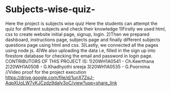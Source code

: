 # Subjects-wise-quiz-
Here the project is subjects wise quiz
Here the students can attempt the quiz for different subjects and check their knowledge
1)Firstly we used html, css to create website initial page, signup, login.
2)Then we prepared dashboard, instructions page, subjects page and finally different subjects questions page using html and css.
3)Lastly, we connected all the pages using node js.
4)We also uploading the data i.e, filled in the sign up into firestore database for checking the email and password in login page.
CONTRIBUTORS OF THIS PROJECT IS:
1)20WH1A0541 - Ch.Keerthana
2)20WH1A0508 - G.Khadhyothi sreeja
3)20WH1A0535 - G.Poornima
//Video proof for the project execution
https://drive.google.com/file/d/1unX7ZqJ-AqpXUoLW7vKJCzdz9daly3oC/view?usp=share_link
